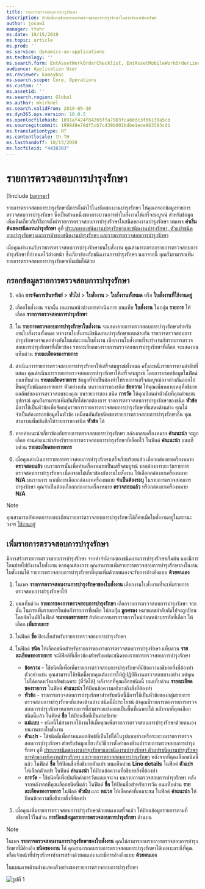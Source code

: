 ```yaml
---
title: รายการตรวจสอบการบำรุงรักษา
description: หัวข้อนี้จะอธิบายรายการตรวจสอบการบำรุงรักษาในการจัดการสินทรัพย์
author: josaw1
manager: tfehr
ms.date: 10/15/2019
ms.topic: article
ms.prod: ''
ms.service: dynamics-ax-applications
ms.technology: ''
ms.search.form: EntAssetWorkOrderChecklist, EntAssetMobileWorkOrderLineChecklistDetails
audience: Application User
ms.reviewer: kamaybac
ms.search.scope: Core, Operations
ms.custom: ''
ms.assetid: ''
ms.search.region: Global
ms.author: mkirknel
ms.search.validFrom: 2019-09-30
ms.dyn365.ops.version: 10.0.5
ms.openlocfilehash: 1091af424f84265ffa7983fca8ddc3f66138a5cd
ms.sourcegitcommit: 199848e78df5cb7c439b001bdbe1ece963593cdb
ms.translationtype: HT
ms.contentlocale: th-TH
ms.lasthandoff: 10/13/2020
ms.locfileid: "4438303"
---
```

# <a name="maintenance-checklists"></a>รายการตรวจสอบการบำรุงรักษา

[!include [banner](../../includes/banner.md)]



รายการตรวจสอบการบำรุงรักษามีการตั้งค่าไว้ในชนิดของงานบำรุงรักษา ให้คุณกรอกข้อมูลรายการตรวจสอบการบำรุงรักษา ซึ่งเป็นส่วนหนึ่งของกระบวนการทำใบสั่งงานให้เสร็จสมบูรณ์ สำหรับข้อมูลเพิ่มเติมเกี่ยวกับวิธีการตั้งค่ารายการตรวจสอบการบำรุงรักษาในชนิดของงานบำรุงรักษา บนเพจ **ค่าเริ่มต้นของชนิดงานบำรุงรักษา** ดูที่ [ประเภทของชนิดงานบำรุงรักษาและชนิดงานบำรุงรักษา, ตัวแปรชนิดงานบำรุงรักษา และการค้าของชนิดงานบำรุงรักษา และรายการตรวจสอบการบำรุงรักษา](../setup-for-work-orders/job-groups-and-job-types-variants-trades-and-checklists.md)

เมื่อคุณทำงานกับรายการตรวจสอบการบำรุงรักษาบนใบสั่งงาน คุณสามารถกรอกรายการตรวจสอบการบำรุงรักษาที่กำหนดไว้ล่วงหน้า ซึ่งเกี่ยวข้องกับชนิดงานการบำรุงรักษา นอกจากนี้ คุณยังสามารถเพิ่มรายการตรวจสอบการบำรุงรักษาเพิ่มเติมได้ด้วย


## <a name="fill-in-a-maintenance-checklist"></a>กรอกข้อมูลรายการตรวจสอบการบำรุงรักษา

1. คลิก **การจัดการสินทรัพย์** > **ทั่วไป** > **ใบสั่งงาน** > **ใบสั่งงานทั้งหมด** หรือ **ใบสั่งงานที่ใช้งานอยู่**

2. เลือกใบสั่งงาน จากนั้น บนบานหน้าต่างการดำเนินการ บนแท็บ **ใบสั่งงาน** ในกลุ่ม **รายการ** ให้เลือก **รายการตรวจสอบการบำรุงรักษา**

3. ใน **รายการตรวจสอบการบำรุงรักษาใบสั่งงาน** จะแสดงรายการตรวจสอบการบำรุงรักษาสำหรับงานใบสั่งงานทั้งหมด หากงานใบสั่งงานมีชนิดงานบำรุงรักษาแตกต่างกัน รายการตรวจสอบการบำรุงรักษาอาจแตกต่างกันในแต่ละงานใบสั่งงาน เลือกงานใบสั่งงานที่จะทำงานกับรายการตรวจสอบการบำรุงรักษาที่เกี่ยวข้อง รายละเอียดของรายการตรวจสอบการบำรุงรักษาที่เลือก จะแสดงบนแท็บด่วน **รายละเอียดของรายการ**

4. ดำเนินการรายการตรวจสอบการบำรุงรักษาให้เสร็จสมบูรณ์ทั้งหมด ครั้งละหนึ่งรายการตามลำดับที่แสดง คุณดำเนินการรายการตรวจสอบการบำรุงรักษาให้เสร็จสมบูรณ์ โดยการกรอกข้อมูลในฟิลด์บนแท็บด่วน **รายละเอียดรายการ** ข้อมูลที่จำเป็นต้องทำให้รายการเสร็จสมบูรณ์อาจต่างกันออกไป ขึ้นอยู่กับชนิดของรายการ ตัวอย่างเช่น บนรายการของชนิด **ข้อความ** ให้คุณเพิ่มหมายเหตุที่อธิบายผลลัพธ์ของการตรวจสอบของคุณ บนรายการของ ชนิด **การวัด** ให้คุณป้อนค่าตัวนับที่คุณอ่านบนอุปกรณ์ คุณยังสามารถเพิ่มบันทึกได้หากต้องการ รายการตรวจสอบการบำรุงรักษาของชนิด **หัวข้อ** มีการใช้เป็นหัวข้อเพื่อจัดกลุ่มรายการรายการตรวจสอบการบำรุงรักษาที่แสดงด้านล่าง คุณไม่จำเป็นต้องกรอกข้อมูลในหัวข้อ เหมือนกันกับชนิดของรายการตรวจสอบการบำรุงรักษาอื่น คุณสามารถเพิ่มบันทึกให้รายการของชนิด **หัวข้อ** ได้

5. หากคำแนะนำเกี่ยวข้องกับรายการตรวจสอบการบำรุงรักษา กล่องกลาเครื่องหมาย **คำแนะนำ** จะถูกเลือก อ่านคำแนะนำสำหรับรายการตรวจสอบการบำรุงรักษาที่เลือกไว้ ในฟิลด์ **คำแนะนำ** บนแท็บด่วน **รายละเอียดของรายการ**

6. เมื่อคุณดำเนินการรายการตรวจสอบการบำรุงรักษาเสร็จเรียบร้อยแล้ว เลือกกล่องกาเครืองหมาย **ตรวจสอบแล้ว** บนรายการนั้นเพื่อทำเครื่องหมายเป็นเสร็จสมบูรณ์ หากต้องการละเว้นรายการตรวจสอบการบำรุงรักษา เนื่องจากไม่เกี่ยวข้องกับงานใบสั่งงาน ให้เลือกกล่องกาเครื่องหมาย **N/A** บนรายการ หากมีการเลือกกล่องกาเครื่องหมาย **จำเป็นต้องระบุ** ในรายการตรวจสอบการบำรุงรักษา คุณจำเป็นต้องเลือกกล่องกาเครื่องหมาย **ตรวจสอบแล้ว** หรือกล่องกาเครื่องหมาย **N/A**

>[!NOTE]
>คุณสามารถอัพเดตการลงทะเบียนรายการตรวจสอบการบำรุงรักษาได้ก็ต่อเมือใบสั่งงานอยู่ในสถานะวงจร [ใช้งานอยู่](../setup-for-work-orders/work-order-lifecycle-states.md)  


## <a name="add-a-maintenance-checklist-line"></a>เพิ่มรายการตรวจสอบการบำรุงรักษา

มีการสร้างรายการตรวจสอบการบำรุงรักษา จากคำจำนิยามของชนิดงานการบำรุงรักษาเริ่มต้น และมีการโอนย้ายไปยังงานใบสั่งงาน หากคุณต้องการ คุณสามารถเพิ่มรายการตรวจสอบการบำรุงรักษาลงในงานใบสั่งงานได้ รายการตรวจสอบการบำรุงรักษาที่คุณเพิ่มด้วยตนเองจะรับการอ้างอิงแบบ **ด้วยตนเอง**

1. ในเพจ **รายการตรวจสอบงานการบำรุงรักษาของใบสั่งงาน** เลือกงานใบสั่งงานที่จะเพิ่มรายการตรวจสอบการบำรุงรักษาให้

2. บนแท็บด่วน **รายการของการตรวจสอบการบำรุงรักษา** เลือกรายการตรวจสอบการบำรุงรักษา จากนั้น ในการเพิ่มรายการใหม่หลังรายการที่เหลือ ให้กดปุ่ม **ลูกศรลง** หมายเลขลำดับถัดไปจะถูกป้อนโดยอัตโนมัติในฟิลด์ **หมายเลขรายการ** ถ้าต้องการแทรกรายการใหม่ก่อนหน้าบรรทัดที่เลือก ให้เลือก **เพิ่มรายการ** 

3. ในฟิลด์ **ชื่อ** ป้อนชื่อสำหรับรายการตรวจสอบการบำรุงรักษา

4. ในฟิลด์ **ชนิด** ให้เลือกชนิดสำหรับรายการของรายการตรวจสอบการบำรุงรักษา แท็บด่วน **รายละเอียดของรายการ** จะมีฟิลด์ที่เกี่ยวข้องสำหรับแต่ละชนิดของรายการตรวจสอบการบำรุงรักษา
    - **ข้อความ** - ใช้ชนิดนี้เพื่อเพิ่มรายการตรวจสอบการบำรุงรักษาที่มีข้อความอธิบายสิ่งที่ต้องทำ ตัวอย่างเช่น คุณสามารถใช้ชนิดนี้หากคุณต้องการให้ผู้ปฏิบัติงานตรวจสอบบางอย่าง แต่คุณไม่ได้คาดหวังผลลัพธ์เฉพาะ (ที่วัดได้) หลังจากที่คุณเลือกชนิดนี้ บนแท็บด่วน **รายละเอียดของรายการ** ในฟิลด์ **คำแนะนำ** ให้ป้อนข้อความอธิบายถึงสิ่งที่ต้องทำ
    - **หัวข้อ** - รายการตรวจสอบการบำรุงรักษาสำหรับชนิดนี้มีการใช้เป็นหัวข้อของกลุ่มรายการตรวจสอบการบำรุงรักษาที่แสดงด้านล่าง ชนิดนี้มีประโยชน์ ถ้าคุณมีรายการของรายการตรวจสอบการบำรุงรักษาหลายรายการที่สามารถแบ่งออกเป็นพื้นที่เฉพาะได้ หลังจากที่คุณเลือกชนิดนี้แล้ว ในฟิลด์ **ชื่อ** ให้ป้อนชื่อที่เป็นคำอธิบาย
    - **แม่แบบ** - ชนิดนี้ไม่สามารถใช้งานได้เมื่อคุณเพิ่มรายการตรวจสอบการบำรุงรักษาด้วยตนเองบนงานของใบสั่งงาน  
    - **ตัวแปร** - ใช้ชนิดนี้เพื่อกำหนดผลลัพธ์ที่เป็นไปได้ในรูปแบบช่วงหรือระยะบนรายการตรวจสอบการบำรุงรักษา สำหรับข้อมูลเกี่ยวกับวิธีการตั้งค่าของตัวแปรรายการตรวจสอบการบำรุงรักษา ดูที่ [ประเภทชนิดของงานบำรุงรักษาและชนิดงานบำรุงรักษา ตัวแปรชนิดงานบำรุงรักษา การค้าของชนิดงานบำรุงรักษา และรายการตรวจสอบการบำรุงรักษา](../setup-for-work-orders/job-groups-and-job-types-variants-trades-and-checklists.md) หลังจากที่คุณเลือกชนิดนี้แล้ว ในฟิลด์ **ชื่อ** ให้ป้อนชื่อที่อธิบายตัวแปร บนแท็บด่วน **Line details** ในฟิลด์ **ตัวแปร** ให้เลือกตัวแปร ในฟิลด์ **คำแนะนำ** ให้ป้อนข้อความที่อธิบายสิ่งที่ต้องทำ
    - **การวัด** - ใช้ชนิดนี้เพื่อบันทึกค่าการวัดแบบเจาะจง บนรายการตรวจสอบการบำรุงรักษา หลังจากหลังจากที่คุณเลือกชนิดนี้แล้ว ในฟิลด์ **ชื่อ** ให้ป้อนชื่อสำหรับการวัด บนแท็บด่วน **รายละเอียดของรายการ** ในฟิลด์ **ตัวนับ** และ **หน่วย** ให้เลือกค่าที่เหมาะสม ในฟิลด์ **คำแนะนำ** ให้ป้อนข้อความที่อธิบายสิ่งที่ต้องทำ

5. เมื่อคุณเพิ่มรายการตรวจสอบการบำรุงรักษาด้วยตนเองเสร็จแล้ว ให้ป้อนข้อมูลรายการตามที่อธิบายไว้ในส่วน **การป้อนข้อมูลรายการตรวจสอบการบำรุงรักษา** ด้านบน

>[!NOTE]
>ในเพจ **รายการตรวจสอบงานการบำรุงรักษาของใบสั่งงาน** คุณไม่สามารถลบรายการตรวจสอบการบำรุงรักษาที่มีอ้างอิง **ชนิดของงาน** ได้ คุณสามารถลบรายการตรวจสอบการบำรุงรักษาได้เฉพาะกรณีที่คุณหรือเจ้าหน้าที่บำรุงรักษาทำการสร้างด้วยตนเอง และมีการอ้างอิงแบบ **ด้วยตนเอง**

ในแผนภาพด้านล่างแสดงตัวอย่างของรายการตรวจสอบการบำรุงรักษา

![รูปที่ 1](media/14-work-orders.png)

